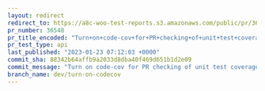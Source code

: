 ```yaml
---
layout: redirect
redirect_to: https://a8c-woo-test-reports.s3.amazonaws.com/public/pr/36548/api/index.html
pr_number: 36548
pr_title_encoded: "Turn+on+code-cov+for+PR+checking+of+unit+test+coverage"
pr_test_type: api
last_published: "2023-01-23 07:12:03 +0000"
commit_sha: 88342b64affb9a2033d8dba40f469d651b1d2e09
commit_message: "Turn on code-cov for PR checking of unit test coverage."
branch_name: dev/turn-on-codecov
---
```

